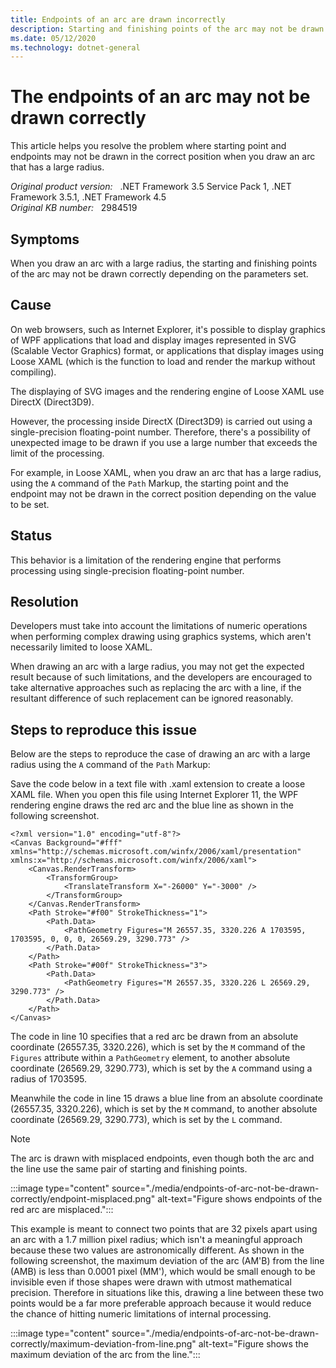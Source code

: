 ```yaml
---
title: Endpoints of an arc are drawn incorrectly
description: Starting and finishing points of the arc may not be drawn correctly depending on the parameters set when you draw an arc with a large radius. Provides a resolution.
ms.date: 05/12/2020
ms.technology: dotnet-general
---
```

# The endpoints of an arc may not be drawn correctly

This article helps you resolve the problem where starting point and endpoints may not be drawn in the correct position when you draw an arc that has a large radius.

_Original product version:_ &nbsp; .NET Framework 3.5 Service Pack 1, .NET Framework 3.5.1, .NET Framework 4.5  
_Original KB number:_ &nbsp; 2984519

## Symptoms

When you draw an arc with a large radius, the starting and finishing points of the arc may not be drawn correctly depending on the parameters set.

## Cause

On web browsers, such as Internet Explorer, it's possible to display graphics of WPF applications that load and display images represented in SVG (Scalable Vector Graphics) format, or applications that display images using Loose XAML (which is the function to load and render the markup without compiling).

The displaying of SVG images and the rendering engine of Loose XAML use DirectX (Direct3D9).

However, the processing inside DirectX (Direct3D9) is carried out using a single-precision floating-point number. Therefore, there's a possibility of unexpected image to be drawn if you use a large number that exceeds the limit of the processing.

For example, in Loose XAML, when you draw an arc that has a large radius, using the `A` command of the `Path` Markup, the starting point and the endpoint may not be drawn in the correct position depending on the value to be set.

## Status

This behavior is a limitation of the rendering engine that performs processing using single-precision floating-point number.

## Resolution

Developers must take into account the limitations of numeric operations when performing complex drawing using graphics systems, which aren't necessarily limited to loose XAML.

When drawing an arc with a large radius, you may not get the expected result because of such limitations, and the developers are encouraged to take alternative approaches such as replacing the arc with a line, if the resultant difference of such replacement can be ignored reasonably.

## Steps to reproduce this issue

Below are the steps to reproduce the case of drawing an arc with a large radius using the `A` command of the `Path` Markup:

Save the code below in a text file with .xaml extension to create a loose XAML file. When you open this file using Internet Explorer 11, the WPF rendering engine draws the red arc and the blue line as shown in the following screenshot.

```xaml
<?xml version="1.0" encoding="utf-8"?>
<Canvas Background="#fff" xmlns="http://schemas.microsoft.com/winfx/2006/xaml/presentation" xmlns:x="http://schemas.microsoft.com/winfx/2006/xaml">
    <Canvas.RenderTransform>
        <TransformGroup>
            <TranslateTransform X="-26000" Y="-3000" />
        </TransformGroup>
    </Canvas.RenderTransform>
    <Path Stroke="#f00" StrokeThickness="1">
        <Path.Data>
            <PathGeometry Figures="M 26557.35, 3320.226 A 1703595, 1703595, 0, 0, 0, 26569.29, 3290.773" />
        </Path.Data>
    </Path>
    <Path Stroke="#00f" StrokeThickness="3">
        <Path.Data>
            <PathGeometry Figures="M 26557.35, 3320.226 L 26569.29, 3290.773" />
        </Path.Data>
    </Path>
</Canvas>
```

The code in line 10 specifies that a red arc be drawn from an absolute coordinate (26557.35, 3320.226), which is set by the `M` command of the `Figures` attribute within a `PathGeometry` element, to another absolute coordinate (26569.29, 3290.773), which is set by the `A` command using a radius of 1703595.

Meanwhile the code in line 15 draws a blue line from an absolute coordinate (26557.35, 3320.226), which is set by the `M` command, to another absolute coordinate (26569.29, 3290.773), which is set by the `L` command.

> [!NOTE]
> The arc is drawn with misplaced endpoints, even though both the arc and the line use the same pair of starting and finishing points.

:::image type="content" source="./media/endpoints-of-arc-not-be-drawn-correctly/endpoint-misplaced.png" alt-text="Figure shows endpoints of the red arc are misplaced.":::

This example is meant to connect two points that are 32 pixels apart using an arc with a 1.7 million pixel radius; which isn't a meaningful approach because these two values are astronomically different. As shown in the following screenshot, the maximum deviation of the arc (AM'B) from the line (AMB) is less than 0.0001 pixel (MM'), which would be small enough to be invisible even if those shapes were drawn with utmost mathematical precision. Therefore in situations like this, drawing a line between these two points would be a far more preferable approach because it would reduce the chance of hitting numeric limitations of internal processing.

:::image type="content" source="./media/endpoints-of-arc-not-be-drawn-correctly/maximum-deviation-from-line.png" alt-text="Figure shows the maximum deviation of the arc from the line.":::
